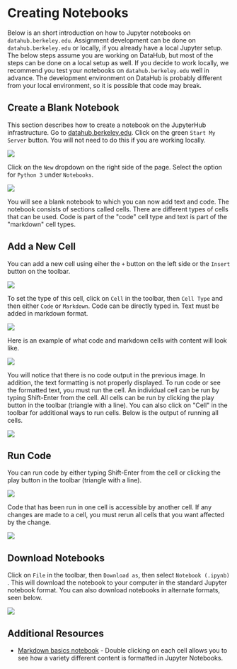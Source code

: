 # Creating Notebooks

Below is an short introduction on how to Jupyter notebooks on `datahub.berkeley.edu`. Assignment development can be done on `datahub.berkeley.edu` or locally, if you already have a local Jupyter setup. The below steps assume you are working on DataHub, but most of the steps can be done on a local setup as well. If you decide to work locally, we recommend you test your notebooks on `datahub.berkeley.edu` well in advance. The development environment on DataHub is probably different from your local environment, so it is possible that code may break.

## Create a Blank Notebook

This section describes how to create a notebook on the JupyterHub infrastructure. Go to [datahub.berkeley.edu](https://datahub.berkeley.edu). Click on the green `Start My Server` button. You will not need to do this if you are working locally.

![](https://cloud.githubusercontent.com/assets/8205702/23236423/0ae83eb6-f90e-11e6-9c17-8d4f0eff9408.png)

Click on the `New` dropdown on the right side of the page. Select the option for `Python 3` under `Notebooks`.

![](https://cloud.githubusercontent.com/assets/8205702/23236478/4418c61a-f90e-11e6-8b2a-42c3ab52f423.png)

You will see a blank notebook to which you can now add text and code. The notebook consists of sections called cells. There are different types of cells that can be used. Code is part of the "code" cell type and text is part of the "markdown" cell types.

## Add a New Cell

You can add a new cell using eiher the `+` button on the left side or the `Insert` button on the toolbar.

![](https://cloud.githubusercontent.com/assets/8205702/23236603/a1ff8b9c-f90e-11e6-947e-a99c33d9bbe4.png)

To set the type of this cell, click on `Cell` in the toolbar, then `Cell Type` and then either `Code` or `Markdown`. Code can be directly typed in. Text must be added in markdown format.

![](https://cloud.githubusercontent.com/assets/8205702/23236602/a1fc6f52-f90e-11e6-9749-c5dc2f73e172.png)

Here is an example of what code and markdown cells with content will look like.

![](https://cloud.githubusercontent.com/assets/8205702/23251037/8ede3e6c-f960-11e6-8699-cd0ff562e1e8.png)

You will notice that there is no code output in the previous image. In addition, the text formatting is not properly displayed. To run code or see the formatted text, you must run the cell. An individual cell can be run by typing Shift-Enter from the cell. All cells can be run by clicking the play button in the toolbar \(triangle with a line\). You can also click on "Cell" in the toolbar for additional ways to run cells. Below is the output of running all cells.

![](https://cloud.githubusercontent.com/assets/8205702/23251108/dcada876-f960-11e6-9629-ac8a1bdbe116.png)

## Run Code

You can run code by either typing Shift-Enter from the cell or clicking the play button in the toolbar \(triangle with a line\).

![](https://cloud.githubusercontent.com/assets/8205702/23251184/2e1be7fe-f961-11e6-9c84-e1b966c3e06b.png)

Code that has been run in one cell is accessible by another cell.  If any changes are made to a cell, you must rerun all cells that you want affected by the change.

![](https://cloud.githubusercontent.com/assets/8205702/23251192/394dfd9c-f961-11e6-8bef-d1aa93c18dec.png)

## Download Notebooks

Click on `File` in the toolbar, then `Download as`, then select `Notebook (.ipynb)` . This will download the notebook to your computer in the standard Jupyter notebook format. You can also download notebooks in alternate formats, seen below.

![](https://cloud.githubusercontent.com/assets/8205702/23284842/8995ced4-f9e2-11e6-809e-2b46bd7833da.png)

## Additional Resources

* [Markdown basics notebook](http://datahub.berkeley.edu/user-redirect/interact?repo=connector-instructors&path=examples/external_notebooks/markdown_basics.ipynb) - Double clicking on each cell allows you to see how a variety different content is formatted in Jupyter Notebooks.



